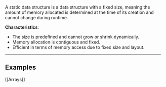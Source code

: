 A static data structure is a data structure with a fixed size, meaning the amount of memory allocated is determined at the time of its creation and cannot change during runtime.

**Characteristics**:
- The size is predefined and cannot grow or shrink dynamically.
- Memory allocation is contiguous and fixed.
- Efficient in terms of memory access due to fixed size and layout.

-----
## Examples
[[Arrays]]